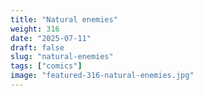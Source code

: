 ```yaml
---
title: "Natural enemies"
weight: 316
date: "2025-07-11"
draft: false
slug: "natural-enemies"
tags: ["comics"]
image: "featured-316-natural-enemies.jpg"
---
```

